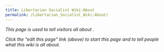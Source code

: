 ```yaml
---
title: Libertarian Socialist Wiki:About
permalink: /Libertarian_Socialist_Wiki:About/
---
```


*This page is used to tell visitors all about .*

*Click the "edit this page" link (above) to start this page and to tell
people what this wiki is all about.*